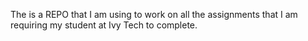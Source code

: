 The is a REPO that I am using to work on all the assignments that I am requiring my student at Ivy Tech to complete.
